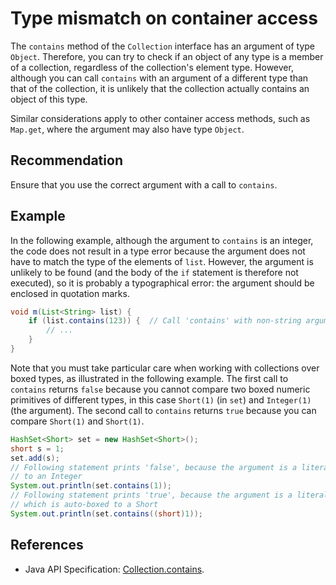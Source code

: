 # Type mismatch on container access
The `contains` method of the `Collection` interface has an argument of type `Object`. Therefore, you can try to check if an object of any type is a member of a collection, regardless of the collection's element type. However, although you can call `contains` with an argument of a different type than that of the collection, it is unlikely that the collection actually contains an object of this type.

Similar considerations apply to other container access methods, such as `Map.get`, where the argument may also have type `Object`.


## Recommendation
Ensure that you use the correct argument with a call to `contains`.


## Example
In the following example, although the argument to `contains` is an integer, the code does not result in a type error because the argument does not have to match the type of the elements of `list`. However, the argument is unlikely to be found (and the body of the `if` statement is therefore not executed), so it is probably a typographical error: the argument should be enclosed in quotation marks.


```java
void m(List<String> list) {
	if (list.contains(123)) {  // Call 'contains' with non-string argument (without quotation marks)
		// ...
	}
}
```
Note that you must take particular care when working with collections over boxed types, as illustrated in the following example. The first call to `contains` returns `false` because you cannot compare two boxed numeric primitives of different types, in this case `Short(1)` (in `set`) and `Integer(1)` (the argument). The second call to `contains` returns `true` because you can compare `Short(1)` and `Short(1)`.


```java
HashSet<Short> set = new HashSet<Short>();
short s = 1;
set.add(s);
// Following statement prints 'false', because the argument is a literal int, which is auto-boxed
// to an Integer
System.out.println(set.contains(1));
// Following statement prints 'true', because the argument is a literal int that is cast to a short, 
// which is auto-boxed to a Short
System.out.println(set.contains((short)1));

```

## References
* Java API Specification: [Collection.contains](https://docs.oracle.com/en/java/javase/11/docs/api/java.base/java/util/Collection.html#contains(java.lang.Object)).
